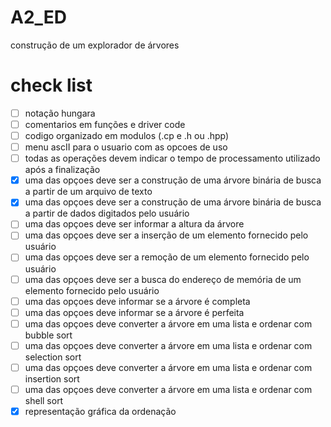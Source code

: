 # A2_ED
construção de um explorador de árvores

# check list
- [ ] notação hungara
- [ ] comentarios em funções e driver code
- [ ] codigo organizado em modulos (.cp e .h ou .hpp)
- [ ] menu ascII para o usuario com as opcoes de uso
- [ ] todas as operações devem indicar o tempo de processamento utilizado após a finalização
- [x] uma das opçoes deve ser a construção de uma árvore binária de busca a partir de um arquivo de texto
- [x] uma das opçoes deve ser a construção de uma árvore binária de busca a partir de dados digitados pelo usuário
- [ ] uma das opçoes deve ser informar a altura da árvore
- [ ] uma das opçoes deve ser a inserção de um elemento fornecido pelo usuário
- [ ] uma das opçoes deve ser a remoção de um elemento fornecido pelo usuário
- [ ] uma das opçoes deve ser a busca do endereço de memória de um elemento fornecido pelo usuário
- [ ] uma das opçoes deve informar se a árvore é completa
- [ ] uma das opçoes deve informar se a árvore é perfeita
- [ ] uma das opçoes deve converter a árvore em uma lista e ordenar com bubble sort
- [ ] uma das opçoes deve converter a árvore em uma lista e ordenar com selection sort
- [ ] uma das opçoes deve converter a árvore em uma lista e ordenar com insertion sort
- [ ] uma das opçoes deve converter a árvore em uma lista e ordenar com shell sort
- [x] representação gráfica da ordenação
